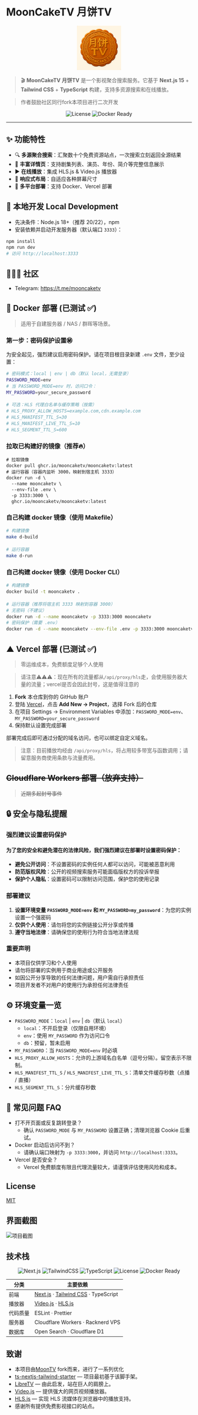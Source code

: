 # MoonCakeTV 月饼TV

<div align="center">
  <img src="public/logo.png" alt="MoonCakeTV Logo" width="120">
</div>

> 🎬 **MoonCakeTV 月饼TV** 是一个影视聚合搜索服务。它基于 **Next.js 15** + **Tailwind&nbsp;CSS** + **TypeScript** 构建，支持多资源搜索和在线播放。

> 作者鼓励社区同行fork本项目进行二次开发

<div align="center">

![License](https://img.shields.io/badge/License-MIT-green)
![Docker Ready](https://img.shields.io/badge/Docker-ready-blue?logo=docker)

</div>

---

## ✨ 功能特性

- 🔍 **多源聚合搜索**：汇聚数十个免费资源站点，一次搜索立刻返回全源结果
- 📄 **丰富详情页**：支持剧集列表、演员、年份、简介等完整信息展示
- ▶️ **在线播放**：集成 HLS.js & Video.js 播放器
- 📱 **响应式布局**：自适应各种屏幕尺寸
- 🚀 **多平台部署**：支持 Docker、Vercel 部署

## 🚀 本地开发 Local Development

- 先决条件：Node.js 18+（推荐 20/22），npm
- 安装依赖并启动开发服务器（默认端口 `3333`）：

```bash
npm install
npm run dev
# 访问 http://localhost:3333
```

## 🎃🎃🎃 社区

- Telegram: https://t.me/mooncaketv

## 🐳 Docker 部署 (已测试 ✅)

> 适用于自建服务器 / NAS / 群晖等场景。

### 第一步：密码保护设置㊙️

为安全起见，强烈建议启用密码保护。请在项目根目录新建 `.env` 文件，至少设置：

```bash
# 密码模式：local | env | db（默认 local，无需登录）
PASSWORD_MODE=env
# 当 PASSWORD_MODE=env 时，访问口令：
MY_PASSWORD=your_secure_password

# 可选：HLS 代理白名单与缓存策略（按需）
# HLS_PROXY_ALLOW_HOSTS=example.com,cdn.example.com
# HLS_MANIFEST_TTL_S=30
# HLS_MANIFEST_LIVE_TTL_S=10
# HLS_SEGMENT_TTL_S=600
```

### 拉取已构建好的镜像（推荐🔥）

```shell
# 拉取镜像
docker pull ghcr.io/mooncaketv/mooncaketv:latest
# 运行容器（容器内监听 3000，映射到宿主机 3333）
docker run -d \
  --name mooncaketv \
  --env-file .env \
  -p 3333:3000 \
  ghcr.io/mooncaketv/mooncaketv:latest
```

### 自己构建 docker 镜像（使用 Makefile）

```bash
# 构建镜像
make d-build

# 运行容器
make d-run
```

### 自己构建 docker 镜像（使用 Docker CLI）

```bash
# 构建镜像
docker build -t mooncaketv .

# 运行容器（推荐将宿主机 3333 映射到容器 3000）
# 无密码（不建议）
docker run -d --name mooncaketv -p 3333:3000 mooncaketv
# 密码保护（需要 .env）
docker run -d --name mooncaketv --env-file .env -p 3333:3000 mooncaketv
```

## ▲ Vercel 部署 (已测试 ✅)

> 零运维成本，免费额度足够个人使用

> 请注意⚠️⚠️⚠️：现在所有的流量都从`/api/proxy/hls`走，会使用服务器大量的流量；vercel是否会因此封号，这是值得注意的

1. **Fork** 本仓库到你的 GitHub 账户
2. 登陆 [Vercel](https://vercel.com/)，点击 **Add New → Project**，选择 Fork 后的仓库
3. 在项目 Settings → Environment Variables 中添加：`PASSWORD_MODE=env`、`MY_PASSWORD=your_secure_password`
4. 保持默认设置完成部署

部署完成后即可通过分配的域名访问，也可以绑定自定义域名。

> 注意：目前播放均经由 `/api/proxy/hls`，将占用较多带宽与函数调用；请留意服务商使用条款与流量费用。

## ~~Cloudflare Workers 部署（放弃支持）~~

> ~~近期多起封号事件~~

## 🔒 安全与隐私提醒

### 强烈建议设置密码保护

#### 为了您的安全和避免潜在的法律风险，我们**强烈建议**在部署时设置密码保护：

- **避免公开访问**：不设置密码的实例任何人都可以访问，可能被恶意利用
- **防范版权风险**：公开的视频搜索服务可能面临版权方的投诉举报
- **保护个人隐私**：设置密码可以限制访问范围，保护您的使用记录

### 部署建议

1. **设置环境变量 `PASSWORD_MODE=env` 和 `MY_PASSWORD=my_password`**：为您的实例设置一个强密码
2. **仅供个人使用**：请勿将您的实例链接公开分享或传播
3. **遵守当地法律**：请确保您的使用行为符合当地法律法规

### 重要声明

- 本项目仅供学习和个人使用
- 请勿将部署的实例用于商业用途或公开服务
- 如因公开分享导致的任何法律问题，用户需自行承担责任
- 项目开发者不对用户的使用行为承担任何法律责任

## ⚙️ 环境变量一览

- `PASSWORD_MODE`：`local` | `env` | `db`（默认 `local`）
  - `local`：不开启登录（仅限自用环境）
  - `env`：使用 `MY_PASSWORD` 作为访问口令
  - `db`：预留，暂未启用
- `MY_PASSWORD`：当 `PASSWORD_MODE=env` 时必填
- `HLS_PROXY_ALLOW_HOSTS`：允许的上游域名白名单（逗号分隔）。留空表示不限制。
- `HLS_MANIFEST_TTL_S` / `HLS_MANIFEST_LIVE_TTL_S`：清单文件缓存秒数（点播 / 直播）
- `HLS_SEGMENT_TTL_S`：分片缓存秒数

## 🧪 常见问题 FAQ

- 打不开页面或反复跳转登录？
  - 确认 `PASSWORD_MODE` 与 `MY_PASSWORD` 设置正确；清理浏览器 Cookie 后重试。
- Docker 启动后访问不到？
  - 请确认端口映射为 `-p 3333:3000`，并访问 `http://localhost:3333`。
- Vercel 是否安全？
  - Vercel 免费额度有限且代理流量较大，请谨慎评估使用风险和成本。

## License

[MIT](LICENSE)

## 界面截图

<img src="public/screenshot.png" alt="项目截图" style="max-width:600px">

## 技术栈

<div align="center">

![Next.js](https://img.shields.io/badge/Next.js-15-000?logo=nextdotjs)
![TailwindCSS](https://img.shields.io/badge/TailwindCSS-4-38bdf8?logo=tailwindcss)
![TypeScript](https://img.shields.io/badge/TypeScript-5.x-3178c6?logo=typescript)
![License](https://img.shields.io/badge/License-MIT-green)
![Docker Ready](https://img.shields.io/badge/Docker-ready-blue?logo=docker)

</div>

<table>
  <thead>
    <tr>
      <th>分类</th>
      <th>主要依赖</th>
    </tr>
  </thead>
  <tbody>
    <tr>
      <td>前端</td>
      <td><a href="https://nextjs.org/">Next.js</a> · <a href="https://tailwindcss.com/">Tailwind CSS</a> · TypeScript</td>
    </tr>
    <tr>
      <td>播放器</td>
      <td>
        <a href="https://github.com/videojs/video.js">Video.js</a> · 
        <a href="https://github.com/video-dev/hls.js/">HLS.js</a>
      </td>
    </tr>
    <tr>
      <td>代码质量</td>
      <td>ESLint · Prettier</td>
    </tr>
    <tr>
      <td>服务器</td>
      <td>Cloudflare Workers · Racknerd VPS</td>
    </tr>
    <tr>
      <td>数据库</td>
      <td>Open Search · Cloudflare D1</td>
    </tr>
  </tbody>
</table>

## 致谢

- 本项目由[MoonTV](https://github.com/LunaTechLab/MoonTV) fork而来，进行了一系列优化
- [ts-nextjs-tailwind-starter](https://github.com/theodorusclarence/ts-nextjs-tailwind-starter) — 项目最初基于该脚手架。
- [LibreTV](https://github.com/LibreSpark/LibreTV) — 由此启发，站在巨人的肩膀上。
- [Video.js](https://github.com/videojs/video.js) — 提供强大的网页视频播放器。
- [HLS.js](https://github.com/video-dev/hls.js) — 实现 HLS 流媒体在浏览器中的播放支持。
- 感谢所有提供免费影视接口的站点。
